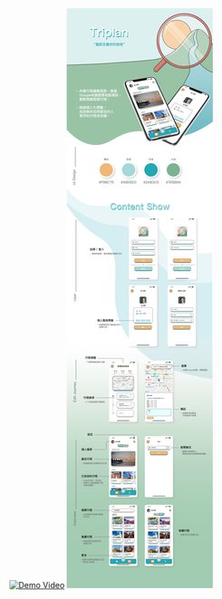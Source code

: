 [![Demo Video](https://www.youtube.com/watch?v=Dg5SxN-OZUY)](https://www.youtube.com/watch?v=Dg5SxN-OZUY)
![image](https://github.com/cianyastone/Triplan/blob/main/assets/%E5%96%AE%E9%A0%81%E4%BB%8B%E7%B4%B9.png)
